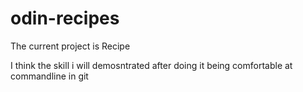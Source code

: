 # odin-recipes
The current project is Recipe

I think the skill i will demosntrated after doing it being comfortable at commandline in git